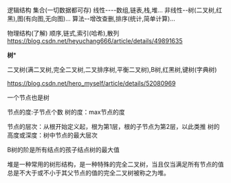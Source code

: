 逻辑结构 集合(一切数据都可存)
线性----数组,链表,栈,堆... 非线性--树(二叉树,红黑),图(有向图,无向图)... 算法--增改查删,排序(统计,简单计算)...

物理结构(了解)
顺序,链式,索引(哈希),散列
https://blog.csdn.net/heyuchang666/article/details/49891635

**************树***************

二叉树(满二叉树,完全二叉树,二叉排序树,平衡二叉树),B树,红黑树,键树(字典树)

https://blog.csdn.net/hero_myself/article/details/52080969

一个节点也是树

节点的度:子节点个数 树的度：max节点的度

节点的层次：从根开始定义起，根为第1层，根的子节点为第2层，以此类推 树的高度或深度：树中节点的最大层次

B树的阶是所有结点的孩子结点树的最大值

堆是一种常用的树形结构，是一种特殊的完全二叉树，当且仅当满足所有节点的值总是不大于或不小于其父节点的值的完全二叉树被称之为堆。